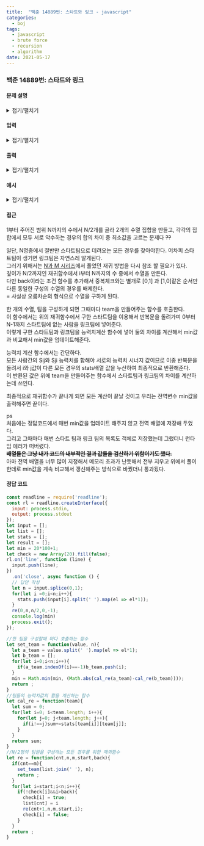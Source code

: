 ```yaml
---
title:  "백준 14889번: 스타트와 링크 - javascript"
categories: 
  - boj
tags:
  - javascript
  - brute force
  - recursion
  - algorithm
date: 2021-05-17
---
```

### 백준 14889번: 스타트와 링크


#### 문제 설명
<details markdown="1">
<summary>접기/펼치기</summary>
오늘은 스타트링크에 다니는 사람들이 모여서 축구를 해보려고 한다. 축구는 평일 오후에 하고 의무 참석도 아니다. 축구를 하기 위해 모인 사람은 총 N명이고 신기하게도 N은 짝수이다. 이제 N/2명으로 이루어진 스타트 팀과 링크 팀으로 사람들을 나눠야 한다.

BOJ를 운영하는 회사 답게 사람에게 번호를 1부터 N까지로 배정했고, 아래와 같은 능력치를 조사했다. 능력치 Sij는 i번 사람과 j번 사람이 같은 팀에 속했을 때, 팀에 더해지는 능력치이다. 팀의 능력치는 팀에 속한 모든 쌍의 능력치 Sij의 합이다. Sij는 Sji와 다를 수도 있으며, i번 사람과 j번 사람이 같은 팀에 속했을 때, 팀에 더해지는 능력치는 Sij와 Sji이다.

N=4이고, S가 아래와 같은 경우를 살펴보자.


|i\j|	1|	2|	3|	4|
|:-:|:-:|:-:|:-:|:-:|
|1|	 |	1|	2	|3|
|2|	4|	 |	5	|6|
|3|	7	|1|	 	|2|
|4|	3|	4|	5	 ||


예를 들어, 1, 2번이 스타트 팀, 3, 4번이 링크 팀에 속한 경우에 두 팀의 능력치는 아래와 같다.

- 스타트 팀: S12 + S21 = 1 + 4 = 5
- 링크 팀: S34 + S43 = 2 + 5 = 7

1, 3번이 스타트 팀, 2, 4번이 링크 팀에 속하면, 두 팀의 능력치는 아래와 같다.

- 스타트 팀: S13 + S31 = 2 + 7 = 9
- 링크 팀: S24 + S42 = 6 + 4 = 10

축구를 재미있게 하기 위해서 스타트 팀의 능력치와 링크 팀의 능력치의 차이를 최소로 하려고 한다. 위의 예제와 같은 경우에는 1, 4번이 스타트 팀, 2, 3번 팀이 링크 팀에 속하면 스타트 팀의 능력치는 6, 링크 팀의 능력치는 6이 되어서 차이가 0이 되고 이 값이 최소이다.

 </details>

#### 입력
<details markdown="1">
<summary>접기/펼치기</summary>
첫째 줄에 N(4 ≤ N ≤ 20, N은 짝수)이 주어진다. 둘째 줄부터 N개의 줄에 S가 주어진다. 각 줄은 N개의 수로 이루어져 있고, i번 줄의 j번째 수는 Sij 이다. Sii는 항상 0이고, 나머지 Sij는 1보다 크거나 같고, 100보다 작거나 같은 정수이다.
 </details>

#### 출력
<details markdown="1">
<summary>접기/펼치기</summary>
첫째 줄에 스타트 팀과 링크 팀의 능력치의 차이의 최솟값을 출력한다.
</details>

#### 예시   
<details markdown="1">
<summary>접기/펼치기</summary>

```js
입력
6
0 1 2 3 4 5
1 0 2 3 4 5
1 2 0 3 4 5
1 2 3 0 4 5
1 2 3 4 0 5
1 2 3 4 5 0
```
```js
출력
2
```

</details>

#### 접근   
1부터 주어진 범위 N까지의 수에서 N/2개를 골라 2개의 수열 집합을 만들고, 각각의 집합에서 모두 서로 악수하는 경우의 합의 차이 중 최소값을 고르는 문제다 ~~??~~   

일단, N명중에서 절반만 스타트팀으로 데려오는 모든 경우를 찾아야한다. 어차피 스타트팀이 생기면 링크팀은 자연스레 알게된다.   
그러기 위해서는 [ N과 M 시리즈](../3-15649)에서 풀었던 재귀 방법을 다시 참조 할 필요가 있다.   
깊이가 N/2까지인 재귀함수에서 i부터 N까지의 수 중에서 수열을 만든다.   
다만 back이라는 조건 함수를 추가해서 중복체크와는 별개로 [0,1] 과 [1,0]같은 순서만 다른 동일한 구성의 수열의 경우를 배제한다.   
= 사실상 오름차순의 형식으로 수열을 구하게 된다.   

한 개의 수열, 팀을 구성하게 되면 그때마다 team을 만들어주는 함수를 호출한다.   
이 함수에서는 위의 재귀함수에서 구한 스타트팀을 이용해서 반복문을 돌려가며 0부터 N-1까지 스타트팀에 없는 사람을 링크팀에 넣어준다.   
이렇게 구한 스타트팀과 링크팀을 능력치계산 함수에 넣어 둘의 차이를 계산해서 min값과 비교해서 min값을 업데이트해준다.   

능력치 계산 함수에서는 간단하다.   
모든 사람간의 Sij와 Sji 능력치를 합해야 서로의 능력치 시너지 값이므로 이중 반복문을 돌려서 i와 j값이 다른 모든 경우의 stats배열 값을 누산하여 최종적으로 반환해준다.   
이 반환된 값은 위에 team을 만들어주는 함수에서 스타트팀과 링크팀의 차이를 계산하는데 쓰인다.   

최종적으로 재귀함수가 끝나게 되면 모든 계산이 끝날 것이고 우리는 전역변수 min값을 출력해주면 끝이다.   

ps   
처음에는 정답코드에서 매번 min값을 업데이트 해주지 않고 전역 배열에 저장해 두었다.   
그리고 그때마다 매번 스타트 팀과 링크 팀의 목록도 객체로 저장했는데 그랬더니 런타임 에러가 떠버렸다.   
~~**배열들은 그냥 내가 코드의 내부적인 결과 값들을 검산하기 위함이기도 했다.**~~   
아마 전역 배열을 너무 많이 지정해서 메모리 초과가 난듯해서 전부 지우고 위에서 풀이한데로 min값을 계속 비교해서 갱신해주는 방식으로 바꿨더니 통과됬다.


#### 정답 코드
```js
const readline = require('readline');
const rl = readline.createInterface({
  input: process.stdin,
  output: process.stdout
});
let input = [];
let list = [];
let stats = [];
let result = [];
let min = 20*100+1;
let check = new Array(20).fill(false);
rl.on('line', function (line) {
  input.push(line);
})
  .on('close', async function () {
  // 답안 작성
  let n = input.splice(0,1);  
  for(let i =0;i<n;i++){
    stats.push(input[i].split(' ').map(el => el*1));
  }  
  re(0,n,n/2,0,-1);
  console.log(min)
  process.exit();
});

//한 팀을 구성할때 마다 호출하는 함수
let set_team = function(value, n){
  let a_team = value.split(' ').map(el => el*1);
  let b_team = [];
  for(let i=0;i<n;i++){
    if(a_team.indexOf(i)==-1)b_team.push(i);
  }  
  min = Math.min(min, (Math.abs(cal_re(a_team)-cal_re(b_team))));
  return ;
}
//팀들의 능력치값의 합을 계산하는 함수
let cal_re = function(team){
  let sum = 0;
  for(let i=0; i<team.length; i++){
    for(let j=0; j<team.length; j++){
      if(i!==j)sum+=stats[team[i]][team[j]];
    }
  }
  return sum;
}
//N/2명의 팀원을 구성하는 모든 경우를 위한 재귀함수
let re = function(cnt,n,m,start,back){
  if(cnt==m){    
    set_team(list.join(' '), n);
    return ;
  }
  for(let i=start;i<n;i++){    
    if(!check[i]&&i>back){      
      check[i] = true;      
      list[cnt] = i
      re(cnt+1,n,m,start,i);      
      check[i] = false;
    }
  }
  return ;
}

```
